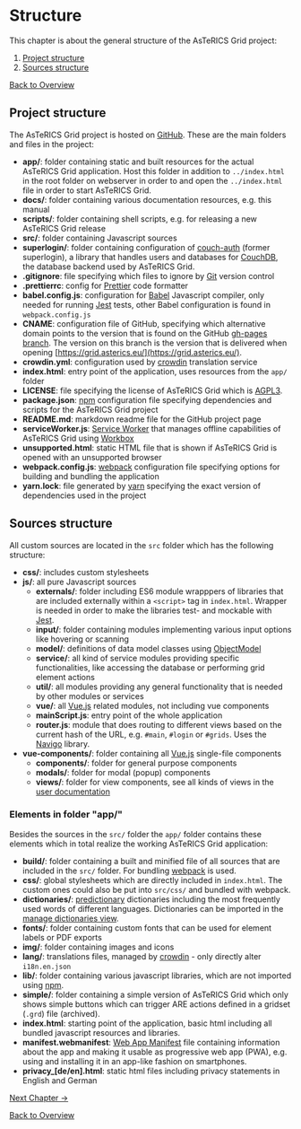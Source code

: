 # Structure

This chapter is about the general structure of the AsTeRICS Grid project:

1. [Project structure](01_structure.md#project-structure)
1. [Sources structure](01_structure.md#sources-structure)

[Back to Overview](README.md)

## Project structure
The AsTeRICS Grid project is hosted on [GitHub](https://github.com/asterics/AsTeRICS-Grid). These are the main folders and files in the project:

* **app/**: folder containing static and built resources for the actual AsTeRICS Grid application. Host this folder in addition to `../index.html` in the root folder on webserver in order to and open the `../index.html` file in order to start AsTeRICS Grid.
* **docs/**: folder containing various documentation resources, e.g. this manual 
* **scripts/**: folder containing shell scripts, e.g. for releasing a new AsTeRICS Grid release
* **src/**: folder containing Javascript sources 
* **superlogin/**: folder containing configuration of [couch-auth](https://github.com/perfood/couch-auth) (former superlogin), a library that handles users and databases for [CouchDB](http://couchdb.apache.org/), the database backend used by AsTeRICS Grid.
* **.gitignore**: file specifying which files to ignore by [Git](https://git-scm.com/) version control
* **.prettierrc**: config for [Prettier](https://prettier.io/) code formatter
* **babel.config.js**: configuration for [Babel](https://babeljs.io/) Javascript compiler, only needed for running [Jest](https://jestjs.io/) tests, other Babel configuration is found in `webpack.config.js`
* **CNAME**: configuration file of GitHub, specifying which alternative domain points to the version that is found on the GitHub [gh-pages branch](https://github.com/asterics/AsTeRICS-Grid/tree/gh-pages). The version on this branch is the version that is delivered when opening [https://grid.asterics.eu/](https://grid.asterics.eu/).
* **crowdin.yml**: configuration used by [crowdin](https://crowdin.com/project/asterics-grid) translation service
* **index.html**: entry point of the application, uses resources from the `app/` folder
* **LICENSE**: file specifying the license of AsTeRICS Grid which is [AGPL3](https://www.gnu.org/licenses/agpl-3.0.de.html).
* **package.json**: [npm](https://www.npmjs.com/) configuration file specifying dependencies and scripts for the AsTeRICS Grid project
* **README.md**: markdown readme file for the GitHub project page 
* **serviceWorker.js**: [Service Worker](https://developer.mozilla.org/en-US/docs/Web/API/Service_Worker_API) that manages offline capabilities of AsTeRICS Grid using [Workbox](https://github.com/GoogleChrome/workbox)
* **unsupported.html**: static HTML file that is shown if AsTeRICS Grid is opened with an unsupported browser
* **webpack.config.js**: [webpack](https://webpack.js.org/) configuration file specifying options for building and bundling the application
* **yarn.lock**: file generated by [yarn](https://yarnpkg.com/) specifying the exact version of dependencies used in the project

## Sources structure
All custom sources are located in the `src` folder which has the following structure:

* **css/**: includes custom stylesheets
* **js/**: all pure Javascript sources
    * **externals/**: folder including ES6 module wrapppers of libraries that are included externally within a `<script>` tag in `index.html`. Wrapper is needed in order to make the libraries test- and mockable with [Jest](https://jestjs.io/).
    * **input/**: folder containing modules implementing various input options like hovering or scanning 
    * **model/**: definitions of data model classes using [ObjectModel](https://objectmodel.js.org/)
    * **service/**: all kind of service modules providing specific functionalities, like accessing the database or performing grid element actions
    * **util/**: all modules providing any general functionality that is needed by other modules or services 
    * **vue/**: all [Vue.js](https://vuejs.org/) related modules, not including vue components
    * **mainScript.js**: entry point of the whole application 
    * **router.js**: module that does routing to different views based on the current hash of the URL, e.g. `#main`, `#login` or `#grids`. Uses the [Navigo](https://github.com/krasimir/navigo) library.
* **vue-components/**: folder containing all [Vue.js](https://vuejs.org/) single-file components
    * **components/**: folder for general purpose components
    * **modals/**: folder for modal (popup) components
    * **views/**: folder for view components, see all kinds of views in the [user documentation](../documentation_user/04_navigation-overview.md)

### Elements in folder "app/"

Besides the sources in the `src/` folder the `app/` folder contains these elements which in total realize the working AsTeRICS Grid application:
* **build/**: folder containing a built and minified file of all sources that are included in the `src/` folder. For bundling [webpack](https://webpack.js.org/) is used.
* **css/**: global stylesheets which are directly included in `index.html`. The custom ones could also be put into `src/css/` and bundled with webpack. 
* **dictionaries/**: [predictionary](https://github.com/asterics/predictionary) dictionaries including the most frequently used words of different languages. Dictionaries can be imported in the [manage dictionaries view](../documentation_user/10_dictionaries.md).
* **fonts/**: folder containing custom fonts that can be used for element labels or PDF exports
* **img/**: folder containing images and icons
* **lang/**: translations files, managed by [crowdin](https://crowdin.com/project/asterics-grid) - only directly alter `i18n.en.json`
* **lib/**: folder containing various javascript libraries, which are not imported using [npm](https://www.npmjs.com/).
* **simple/**: folder containing a simple version of AsTeRICS Grid which only shows simple buttons which can trigger ARE actions defined in a gridset (`.grd`) file (archived).
* **index.html**: starting point of the application, basic html including all bundled javascript resources and libraries.
* **manifest.webmanifest**: [Web App Manifest](https://developer.mozilla.org/en-US/docs/Web/Manifest) file containing information about the app and making it usable as progressive web app (PWA), e.g. using and installing it in an app-like fashion on smartphones.
* **privacy_[de/en].html**: static html files including privacy statements in English and German

[Next Chapter &#x2192;](02_tools.md)

[Back to Overview](README.md)



